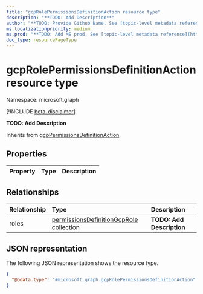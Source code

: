 ```yaml
---
title: "gcpRolePermissionsDefinitionAction resource type"
description: "**TODO: Add Description**"
author: "**TODO: Provide Github Name. See [topic-level metadata reference](https://aka.ms/msgo?pagePath=Document-APIs/Guidelines/Metadata)**"
ms.localizationpriority: medium
ms.prod: "**TODO: Add MS prod. See [topic-level metadata reference](https://aka.ms/msgo?pagePath=Document-APIs/Guidelines/Metadata)**"
doc_type: resourcePageType
---
```


# gcpRolePermissionsDefinitionAction resource type

Namespace: microsoft.graph

[!INCLUDE [beta-disclaimer](../../includes/beta-disclaimer.md)]

**TODO: Add Description**


Inherits from [gcpPermissionsDefinitionAction](../resources/gcppermissionsdefinitionaction.md).

## Properties
|Property|Type|Description|
|:---|:---|:---|

## Relationships
|Relationship|Type|Description|
|:---|:---|:---|
|roles|[permissionsDefinitionGcpRole](../resources/permissionsdefinitiongcprole.md) collection|**TODO: Add Description**|

## JSON representation
The following JSON representation shows the resource type.
<!-- {
  "blockType": "resource",
  "@odata.type": "microsoft.graph.gcpRolePermissionsDefinitionAction"
}
-->
``` json
{
  "@odata.type": "#microsoft.graph.gcpRolePermissionsDefinitionAction"
}
```

